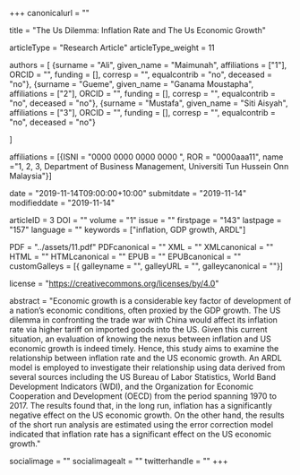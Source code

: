 +++
canonicalurl = ""

title = "The Us Dilemma: Inflation Rate and The Us Economic Growth"

articleType = "Research Article"
articleType_weight = 11

authors = [
  {surname = "Ali",  given_name = "Maimunah",  affiliations = ["1"],  ORCID = "", funding = [], corresp = "", equalcontrib = "no", deceased = "no"},
  {surname = "Gueme",  given_name = "Ganama Moustapha",  affiliations = ["2"],  ORCID = "", funding = [], corresp = "", equalcontrib = "no", deceased = "no"},
  {surname = "Mustafa",  given_name = "Siti Aisyah",  affiliations = ["3"],  ORCID = "", funding = [], corresp = "", equalcontrib = "no", deceased = "no"}

]

affiliations = [{ISNI = "0000 0000 0000 0000 ", ROR = "0000aaa11", name ="1, 2, 3, Department of Business Management, Universiti Tun Hussein Onn Malaysia"}]

date = "2019-11-14T09:00:00+10:00"
submitdate = "2019-11-14"
modifieddate = "2019-11-14"

articleID = 3
DOI = ""
volume = "1"
issue = ""
firstpage = "143"
lastpage = "157"
language = ""
keywords = ["inflation, GDP growth, ARDL"]

PDF = "../assets/11.pdf"
PDFcanonical = ""
XML = ""
XMLcanonical = ""
HTML = ""
HTMLcanonical = ""
EPUB = ""
EPUBcanonical = ""
customGalleys = [{ galleyname = "", galleyURL = "", galleycanonical = ""}]

license = "https://creativecommons.org/licenses/by/4.0"

abstract = "Economic growth is a considerable key factor of development of a nation’s economic conditions, often proxied by the GDP growth. The US dilemma in confronting the trade war with China would affect its inflation rate via higher tariff on imported goods into the US. Given this current situation, an evaluation of knowing the nexus between inflation and US economic growth is indeed timely. Hence, this study aims to examine the relationship between inflation rate and the US economic growth. An ARDL model is employed to investigate their relationship using data derived from several sources including the US Bureau of Labor Statistics, World Band Development Indicators (WDI), and the Organization for Economic Cooperation and Development (OECD) from the period spanning 1970 to 2017. The results found that, in the long run, inflation has a significantly negative effect on the US economic growth. On the other hand, the results of the short run analysis are estimated using the error correction model indicated that inflation rate has a significant effect on the US economic growth."


socialimage = ""
socialimagealt = ""
twitterhandle = ""
+++

